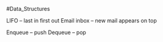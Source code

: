 #Data_Structures 

LIFO – last in first out 
Email inbox – new mail appears on top

Enqueue – push
Dequeue – pop